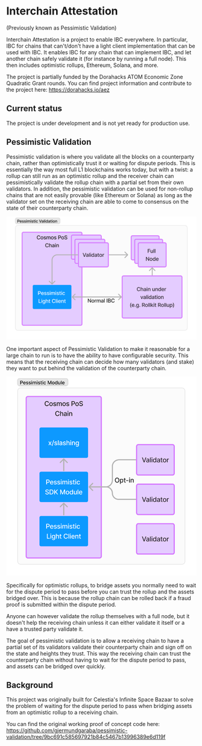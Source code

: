 # Interchain Attestation

(Previously known as Pessimistic Validation)

Interchain Attestation is a project to enable IBC everywhere. In particular, IBC for chains that can't/don't have a 
light client implementation that can be used with IBC. It enables IBC for any chain that can implement IBC, and
let another chain safely validate it (for instance by running a full node). This then includes optimistic rollups,
Ethereum, Solana, and more.

The project is partially funded by the Dorahacks ATOM Economic Zone Quadratic Grant rounds.
You can find project information and contribute to the project here: https://dorahacks.io/aez


## Current status
The project is under development and is not yet ready for production use.

## Pessimistic Validation

Pessimistic validation is where you validate all the blocks on a counterparty chain, rather than optimistically trust it or waiting for dispute periods.
This is essentially the way most full L1 blockchains works today, but with a twist: 
a rollup can still run as an optimistic rollup and the receiver chain can
pessimistically validate the rollup chain with a partial set from their own validators.
In addition, the pessimistic validation can be used for non-rollup chains that are not easily provable (like Ethereum or Solana) as long
as the validator set on the receiving chain are able to come to consensus on the state of their counterparty chain.

![Pessimistic Validation high-level overview diagram](docs/images/pessimistic-validation-hl-overview.png)

One important aspect of Pessimistic Validation to make it reasonable for a large chain to run is to have the ability 
to have configurable security. This means that the receiving chain can decide how many validators (and stake) they 
want to put behind the validation of the counterparty chain.

![Configurable security diagram](docs/images/configurable-security.png)

Specifically for optimistic rollups, to bridge assets you normally need to wait for the dispute period to pass before you can trust the rollup
and the assets bridged over. This is because the rollup chain can be rolled back if a fraud proof is submitted within the dispute period.

Anyone can however validate the rollup themselves with a full node, but it doesn't help the receiving chain unless 
it can either validate it itself or a have a trusted party validate it.

The goal of pessimistic validation is to allow a receiving chain to have a partial set of its validators validate their 
counterparty chain and sign off on the state and heights they trust. 
This way the receiving chain can trust the counterparty chain without having to wait for the dispute period to pass, 
and assets can be bridged over quickly.

## Background

This project was originally built for Celestia's Infinite Space Bazaar to solve the problem of 
waiting for the dispute period to pass when bridging assets from an optimistic rollup to a receiving chain.

You can find the original working proof of concept code here:
https://github.com/gjermundgaraba/pessimistic-validation/tree/9bc691c585697921b84c5467b13996389e6d119f